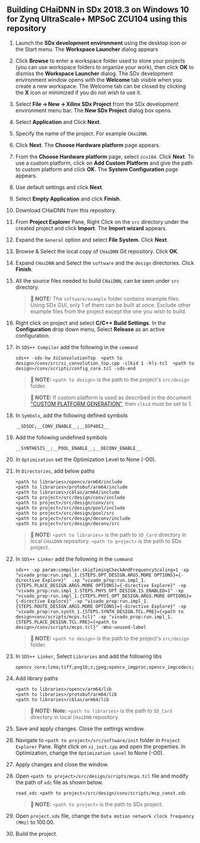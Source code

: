 ## Building CHaiDNN in SDx 2018.3 on Windows 10 for Zynq UltraScale+ MPSoC ZCU104 using this repository

1. Launch the **SDx development environment** using the desktop icon or the Start menu.
   The **Workspace Launcher** dialog appears

2. Click **Browse** to enter a workspace folder used to store your projects (you can use workspace folders to organize your work), then click **OK** to dismiss the **Workspace Launcher** dialog.
    The SDx development environment window opens with the **Welcome** tab visible when you create a new workspace. The Welcome tab can be closed by clicking the **X** icon or minimized if you do not wish to use it.

3. Select **File → New → Xilinx SDx Project** from the SDx development environment menu bar.
    The **New SDx Project** dialog box opens.

4. Select **Application** and Click **Next**.

5. Specify the name of the project. For example `CHaiDNN`.

6. Click **Next**.
   The **Choose Hardware platform** page appears.

7. From the **Choose Hardware platform** page, select `zcu104`. Click **Next**. To use a custom platform, click on **Add Custom Platform** and give the path to custom platform and click **OK**.
   The **System Configuration** page appears.

7. Use default settings and click **Next**.

8. Select **Empty Application** and click **Finish**.

9. Download CHaiDNN from this repository.

9. From **Project Explorer** Pane, Right Click on the `src` directory under the created project and click **Import**.
   The **Import wizard** appears.

10. Expand the `General` option and select **File System**. Click **Next**.

11. Browse & Select the local copy of `CHaiDNN` Git repository. Click **OK**.

12. Expand `CHaiDNN` and Select the `software` and the `design` directories. Click **Finish**.

13. All the source files needed to build `CHaiDNN`, can be seen under `src` directory.

    >**:pushpin: NOTE:**  The `software/example` folder contains example files. Using SDx GUI, only 1 of them can be built at once. Exclude other example files from the project except the one you wish to build.  

14. Right click on project and select **C/C++ Build Settings**. In the **Configuration** drop down menu, Select **Release** as an active configuration.

15. In `SDS++ Compiler` add the following in the `command`
    ```
    sds++ -sds-hw XiConvolutionTop  <path to design>/conv/src/xi_convolution_top.cpp -clkid 1 -hls-tcl  <path to design>/conv/scripts/config_core.tcl -sds-end

    ```
    >**:pushpin: NOTE:**   `<path to design>` is the path to the project's `src/design` folder.

    >**:pushpin: NOTE:**  If custom platform is used as described in the document ["CUSTOM PLATFORM GENERATION"](CUSTOM_PLATFORM_GEN.md), then `clkid` must be set to 1.

16. In `Symbols`, add the following defined symbols
    ```
    __SDSOC;__CONV_ENABLE__;__DSP48E2__
    ```
17. Add the following undefined symbols
    ```
    __SYNTHESIS__;__POOL_ENABLE__;__DECONV_ENABLE__
    ```
18. In `Optimization` set the Optimization Level to None (-O0).

19. In `Directories`, add below paths
    ```
    <path to libraries>/opencv/arm64/include
    <path to libraries>/protobuf/arm64/include
    <path to libraries>/cblas/arm64/include
    <path to project>/src/design/conv/include
    <path to project>/src/design/conv/src
    <path to project>/src/design/pool/include
    <path to project>/src/design/pool/src
    <path to project>/src/design/deconv/include
    <path to project>/src/design/deconv/src
    ```
    >**:pushpin: NOTE:**  `<path to libraries>` is the path to `SD_Card` directory in local `CHaiDNN` repository. `<path to project>` is the path to SDx project.

20. In `SDS++ Linker` add the following in the `command`
    ```
    sds++ -xp param:compiler.skipTimingCheckAndFrequencyScaling=1 -xp "vivado_prop:run.impl_1.{STEPS.OPT_DESIGN.ARGS.MORE OPTIONS}={-directive Explore}"  -xp "vivado_prop:run.impl_1.{STEPS.PLACE_DESIGN.ARGS.MORE OPTIONS}={-directive Explore}" -xp "vivado_prop:run.impl_1.STEPS.PHYS_OPT_DESIGN.IS_ENABLED=1" -xp "vivado_prop:run.impl_1.{STEPS.PHYS_OPT_DESIGN.ARGS.MORE OPTIONS}={-directive Explore}" -xp "vivado_prop:run.impl_1.{STEPS.ROUTE_DESIGN.ARGS.MORE OPTIONS}={-directive Explore}" -xp "vivado_prop:run.synth_1.{STEPS.SYNTH_DESIGN.TCL.PRE}={<path to design>conv/scripts/mcps.tcl}" -xp "vivado_prop:run.impl_1.{STEPS.PLACE_DESIGN.TCL.PRE}={<path to design>/conv/scripts/mcps.tcl}" -Wno-unused-label
    ```
    >**:pushpin: NOTE:**   `<path to design>` is the path to the project's `src/design` folder.
    
 21. In `SDS++ Linker`, Select `Libraries` and add the following libs
     ```
     opencv_core;lzma;tiff;png16;z;jpeg;opencv_imgproc;opencv_imgcodecs;dl;rt;webp;protobuf;openblas
     ```

 22. Add library paths
     ```   
     <path to libraries>/opencv/arm64/lib
     <path to libraries>/protobuf/arm64/lib
     <path to libraries>/cblas/arm64/lib
     ```
     >**:pushpin: NOTE:**  **Note:** `<path to libraries>` is the path to `SD_Card` directory in local `CHaiDNN` repository.

23. Save and apply changes. Close the settings window.

24. Navigate to `<path to project>/src/software/init` folder in `Project Explorer` Pane. Right click on `xi_init.cpp` and open the properties.
    In Optimization, change the `Optimization Level` to None (-O0).

25. Apply changes and close the window.

26. Open `<path to project>/src/design/scripts/mcps.tcl` file and modify the path of `xdc` file as shown below.
    ```
    read_xdc <path to project>/src/design/conv/scripts/mcp_const.xdc
    ```
    >**:pushpin: NOTE:**   `<path to project>` is the path to SDx project.

28. Open `project.sdx` file, change the `Data motion network clock frequency (MHz)` to 100.00.

29. Build the project.
